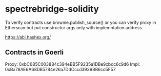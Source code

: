 # spectrebridge-solidity

To verify contracts use brownie.publish_source() or you can verify proxy in Etherscan but put constructor args only with implemntation address.

https://abi.hashex.org/

## Contracts in Goerli
Proxy: 0xbC685C003884c394eBB5F9235a1DBe9cbdc6c9d6
Impl: 0xBa78AE6A68DB5784e26a7DdCccd3939BB6cd5F57